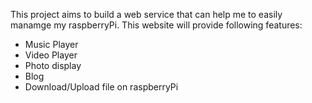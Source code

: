 This project aims to build a web service that can help me to easily manamge my raspberryPi. 
This website will provide following features:

- Music Player
- Video Player
- Photo display 
- Blog
- Download/Upload file on raspberryPi
